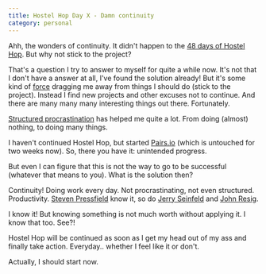 ```yaml
---
title: Hostel Hop Day X - Damn continuity
category: personal
---
```


Ahh, the wonders of continuity. It didn't happen to the [48 days of Hostel
Hop](/hostel-hop-48-days). But why not stick to the project?

That's a question I try to answer to myself for quite a while now. It's not that
I don't have a answer at all, I've found the solution already! But it's some
kind of [force](https://en.wikipedia.org/wiki/Akrasia) dragging me away from
things I should do (stick to the project). Instead I find new projects and other
excuses not to continue. And there are many many many interesting things out
there. Fortunately.

[Structured procrastination](http://www.structuredprocrastination.com/) has
helped me quite a lot. From doing (almost) nothing, to doing many things.

I haven't continued Hostel Hop, but started [Pairs.io](http://pairs.io) (which
is untouched for two weeks now). So, there you have it: unintended progress.

But even I can figure that this is not the way to go to be successful (whatever
that means to you). What is the solution then?

Continuity! Doing work every day. Not procrastinating, not even structured.
Productivity. [Steven
Pressfield](http://www.stevenpressfield.com/the-war-of-art/) know it, so do
[Jerry
Seinfeld](http://lifehacker.com/281626/jerry-seinfelds-productivity-secret) and
[John Resig](http://ejohn.org/blog/write-code-every-day/).

I know it! But knowing something is not much worth without applying it. I know
that too. See?!

Hostel Hop will be continued as soon as I get my head out of my ass and finally
take action. Everyday.. whether I feel like it or don't.

Actually, I should start now.
